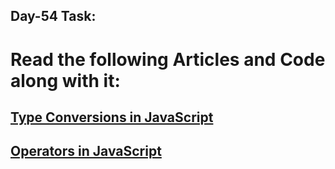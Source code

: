 ## Day-54 Task: 

# Read the following Articles and Code along with it:

## [Type Conversions in JavaScript](https://javascript.info/type-conversions)

## [Operators in JavaScript](https://javascript.info/operators)
